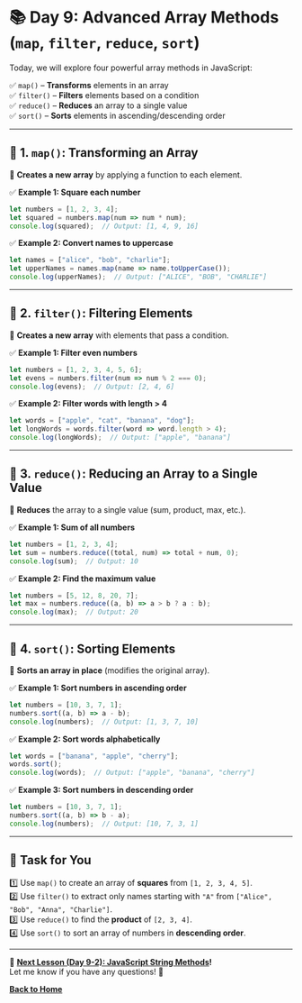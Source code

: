 # **📚 Day 9: Advanced Array Methods (`map`, `filter`, `reduce`, `sort`)**  

Today, we will explore four powerful array methods in JavaScript:  

✅ `map()` – **Transforms** elements in an array  
✅ `filter()` – **Filters** elements based on a condition  
✅ `reduce()` – **Reduces** an array to a single value  
✅ `sort()` – **Sorts** elements in ascending/descending order  

---

## **🔹 1. `map()`: Transforming an Array**  
📌 **Creates a new array** by applying a function to each element.  

✅ **Example 1: Square each number**  
```js
let numbers = [1, 2, 3, 4];
let squared = numbers.map(num => num * num);
console.log(squared);  // Output: [1, 4, 9, 16]
```

✅ **Example 2: Convert names to uppercase**  
```js
let names = ["alice", "bob", "charlie"];
let upperNames = names.map(name => name.toUpperCase());
console.log(upperNames);  // Output: ["ALICE", "BOB", "CHARLIE"]
```

---

## **🔹 2. `filter()`: Filtering Elements**  
📌 **Creates a new array** with elements that pass a condition.  

✅ **Example 1: Filter even numbers**  
```js
let numbers = [1, 2, 3, 4, 5, 6];
let evens = numbers.filter(num => num % 2 === 0);
console.log(evens);  // Output: [2, 4, 6]
```

✅ **Example 2: Filter words with length > 4**  
```js
let words = ["apple", "cat", "banana", "dog"];
let longWords = words.filter(word => word.length > 4);
console.log(longWords);  // Output: ["apple", "banana"]
```

---

## **🔹 3. `reduce()`: Reducing an Array to a Single Value**  
📌 **Reduces** the array to a single value (sum, product, max, etc.).  

✅ **Example 1: Sum of all numbers**  
```js
let numbers = [1, 2, 3, 4];
let sum = numbers.reduce((total, num) => total + num, 0);
console.log(sum);  // Output: 10
```

✅ **Example 2: Find the maximum value**  
```js
let numbers = [5, 12, 8, 20, 7];
let max = numbers.reduce((a, b) => a > b ? a : b);
console.log(max);  // Output: 20
```

---

## **🔹 4. `sort()`: Sorting Elements**  
📌 **Sorts an array in place** (modifies the original array).  

✅ **Example 1: Sort numbers in ascending order**  
```js
let numbers = [10, 3, 7, 1];
numbers.sort((a, b) => a - b);
console.log(numbers);  // Output: [1, 3, 7, 10]
```

✅ **Example 2: Sort words alphabetically**  
```js
let words = ["banana", "apple", "cherry"];
words.sort();
console.log(words);  // Output: ["apple", "banana", "cherry"]
```

✅ **Example 3: Sort numbers in descending order**  
```js
let numbers = [10, 3, 7, 1];
numbers.sort((a, b) => b - a);
console.log(numbers);  // Output: [10, 7, 3, 1]
```

---

## **📝 Task for You**  
1️⃣ Use `map()` to create an array of **squares** from `[1, 2, 3, 4, 5]`.  
2️⃣ Use `filter()` to extract only names starting with `"A"` from `["Alice", "Bob", "Anna", "Charlie"]`.  
3️⃣ Use `reduce()` to find the **product** of `[2, 3, 4]`.  
4️⃣ Use `sort()` to sort an array of numbers in **descending order**.  

---

🎯 **[Next Lesson (Day 9-2): JavaScript String Methods](../day_9-2/)!**  
Let me know if you have any questions! 🚀

[**Back to Home**](../../../)